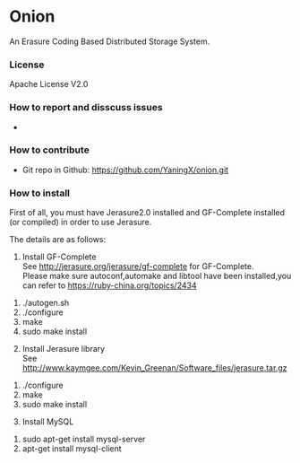 Onion
========

An Erasure Coding Based Distributed Storage System.

### License
Apache License V2.0

### How to report and disscuss issues
- 

### How to contribute
- Git repo in Github: https://github.com/YaningX/onion.git

### How to install
First of all, you must have Jerasure2.0 installed and GF-Complete installed (or compiled) in order to use Jerasure.  

The details are as follows:  

1. Install GF-Complete  
See http://jerasure.org/jerasure/gf-complete for GF-Complete.  
Please make sure autoconf,automake and libtool have been installed,you can refer to https://ruby-china.org/topics/2434   
1) ./autogen.sh  
2) ./configure  
3) make  
4) sudo make install  

2. Install Jerasure library  
See http://www.kaymgee.com/Kevin_Greenan/Software_files/jerasure.tar.gz  
1) ./configure  
2) make  
3) sudo make install

3. Install MySQL  
1) sudo apt-get install mysql-server
2) apt-get install mysql-client
